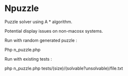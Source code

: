# Npuzzle
Puzzle solver using A * algorithm.

Potential display issues on non-macosx systems.

Run with random generated puzzle :

Php n_puzzle.php 

Run with existing tests :

php n_puzzle.php tests/(size)/(solvable?unsolvable)/file.txt
